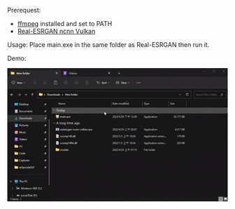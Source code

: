 Prerequest:
- [ffmpeg](https://ffmpeg.org/download.html) installed and set to PATH
- [Real-ESRGAN ncnn Vulkan](https://github.com/xinntao/Real-ESRGAN-ncnn-vulkan)

Usage: Place main.exe in the same folder as Real-ESRGAN then run it.

Demo:

![](demo.gif)
